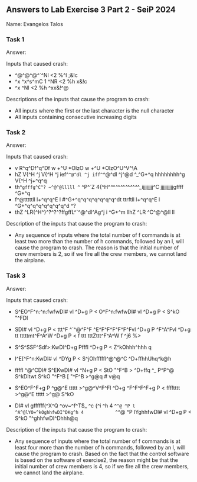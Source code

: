 ## Answers to Lab Exercise 3 Part 2 - SeiP 2024
Name: Evangelos Talos

### Task 1
Answer: 

Inputs that caused crash:
- ^@^@^@^`^Nl  <2  %^l  ;&!c
- ^x    ^x\^s^mC 1     ^NR  <2  %h  x&!c
- ^x   ^Nl  <2                %h ^xx&!^@

Descriptions of the inputs that cause the program to crash:
- All inputs where the first or the last character is the null character
- All inputs containing consecutive increasing digits

### Task 2
Answer:

Inputs that caused crash:
-  v R^q^Df^q^Df    w +^U *OlzO    w +^U *OlzO^U^V^\A
-  hZ   V{^H ^j   V{^H ^j ief^`^@^dl ^j iff^`^@^dl ^j^@d ^_^G+^q hhhhhhhh^g   V{^H ^j+^q^q
-  th^`gfffg^C^? ~^@^@lllll ^` ^P^`Z   4{^H^_^_^_^_^_^_^_^_^_^_^_^_^_ijjjjjjjj^C jjjjjjjjjjgffff ^G+^q
- f^@tttttll l+^q^q^E     l      #^G+^q^q^q^q^q^q^q^dt ttrftll l+^q^q^E     l       ^G+^q^q^q^q^q^q^q^d   ^?
-  thZ  ^LR{^H^}^?^?^?ffgffL^`^@^dl^Ag^j i  ^G+^m llhZ  ^LR ^C^@^@ll ll

Description of the inputs that cause the program to crash:
- Any sequence of inputs where the total number of f commands is at least two more than the number of h commands, followed by an l, will cause the program to crash. The reason is that the initial number of crew members is 2, so if we fire all the crew members, we cannot land the airplane.

### Task 3
Answer:

Inputs that caused crash:
-  S^EO^F^n:^n:fwfwDI# vl ^D+g P < O^F^n:fwfwDI# vl ^D+g P < S^kO  "^FDI

-  SDI# vl ^D+g P <          ttt^F  ^`^@^F^F ^E^F^F^F^F^F^Fvl ^D+g P ^F^A^Fvl ^D+g tt  tttttmt^F^A^W ^D+g P <          f       ttt  tttZttt^F^A^W f ^j6     %>

-  S^S^SSF^Sdf>:KwDI^D+g Pfffl ^D+g P <          Z^kOhhh^hhh q

-  l^E[^F^n:KwDI# vl ^DYg P < S^jOhfffffl^@^@^C ^D+ffhhUhq^k@h

- ffffl ^@^CDI# S^EKwDI# vl ^N+g P < StO "^F^B > ^D+ffq  ^_   P^P^@ S^kDItwt    S^kO "^F^B [ "^F^B >^g@q  # v@q

-  S^EO^F^F+g P <ffffttt4 >^g@^E   ttttt >^g@^V^F^Fl ^D+g ^F^F^F^F+g P <           fffftttt >^g@^E   ttttt >^g@ S^kO

- DI# vl gffffff(^X^Q ^ov~^f^T$_ ^c {^i  ^h 4             ^`^@ ^P l ^A^@lYO=^kOghhfwDI^DKg^h 4            ^`^@ ^P lYghhfwDI# vl ^D+g P < S^kO "^ghhfwDI^Dhhh@q

Description of the inputs that cause the program to crash:
- Any sequence of inputs where the total number of f commands is at least four more than the number of h commands, followed by an l, will cause the program to crash. Based on the fact that the control software is based on the software of exercise2, the reason might be that the initial number of crew members is 4, so if we fire all the crew members, we cannot land the airplane.